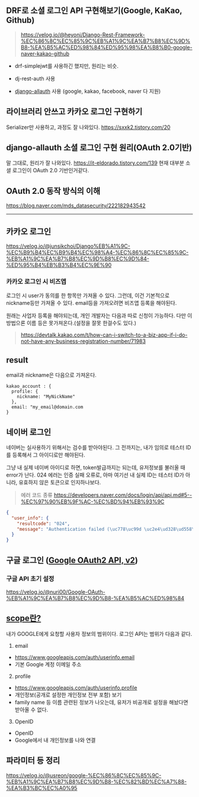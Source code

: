 ## DRF로 소셜 로그인 API 구현해보기(Google, KaKao, Github)

> https://velog.io/@heyoni/Django-Rest-Framework-%EC%86%8C%EC%85%9C%EB%A1%9C%EA%B7%B8%EC%9D%B8-%EA%B5%AC%ED%98%84%ED%95%98%EA%B8%B0-google-naver-kakao-github

- drf-simplejwt를 사용하긴 했지만, 원리는 비슷.

- dj-rest-auth 사용

- [django-allauth](https://docs.allauth.org/en/latest/socialaccount/providers/index.html) 사용
  (google, kakao, facebook, naver 다 지원)

## 라이브러리 안쓰고 카카오 로그인 구현하기

Serializer만 사용하고, 과정도 잘 나와있다.
https://sxxk2.tistory.com/20

## django-allauth 소셜 로그인 구현 원리(OAuth 2.0기반)

말 그대로, 원리가 잘 나와있다.
https://it-eldorado.tistory.com/139
현재 대부분 소셜 로그인이 OAuth 2.0 기반인거같다.

## OAuth 2.0 동작 방식의 이해

https://blog.naver.com/mds_datasecurity/222182943542

---

## 카카오 로그인

https://velog.io/@junsikchoi/Django%EB%A1%9C-%EC%B9%B4%EC%B9%B4%EC%98%A4-%EC%86%8C%EC%85%9C-%EB%A1%9C%EA%B7%B8%EC%9D%B8%EC%9D%84-%ED%95%B4%EB%B3%B4%EC%9E%90

### 카카오 로그인 시 비즈앱

로그인 시 user가 동의를 한 항목만 가져올 수 있다.
그런데, 이건 기본적으로 nickname등만 가져올 수 있다.
email등을 가져오려면 비즈앱 등록을 해야된다.

원래는 사업자 등록을 해야되는데, 개인 개발자는 다음과 따로 신청이 가능하다.
다만 이 방법으론 이름 등은 못가져온다.(설정을 잘못 한걸수도 있다.)

> https://devtalk.kakao.com/t/how-can-i-switch-to-a-biz-app-if-i-do-not-have-any-business-registration-number/71983

## result

email과 nickname은 다음으로 가져온다.

```
kakao_account : {
  profile: {
    nickname: "MyNickName"
  },
  email: "my_email@domain.com
}
```

## 네이버 로그인

네이버는 실사용하기 위해서는 검수를 받아야된다.
그 전까지는, 내가 임의로 테스터 ID를 등록해서 그 아이디로만 해야된다.

그냥 내 실제 네이버 아이디로 하면, token발급까지는 되는데, 유저정보를 불러올 때 error가 난다.
024 에러는 인증 실패 오류로, 아마 여기선 내 실제 ID는 테스터 ID가 아니라, 유효하지 않은 토큰으로 인지하나보다.

> 에러 코드 종류
> https://developers.naver.com/docs/login/api/api.md#5--%EC%97%90%EB%9F%AC-%EC%BD%94%EB%93%9C

```json
{
  "user_info": {
    "resultcode": "024",
    "message": "Authentication failed (\uc778\uc99d \uc2e4\ud328\ud558\uc600\uc2b5\ub2c8\ub2e4.)"
  }
}
```

## 구글 로그인 ([Google OAuth2 API, v2](https://developers.google.com/identity/protocols/oauth2/web-server?hl=ko))

### 구글 API 초기 설정

https://velog.io/@nuri00/Google-OAuth-%EB%A1%9C%EA%B7%B8%EC%9D%B8-%EA%B5%AC%ED%98%84

## [scope란?](https://developers.google.com/identity/protocols/oauth2/scopes?hl=ko#oauth2)

내가 GOOGLE에게 요청할 사용자 정보의 범위이다. 로그인 API는 범위가 다음과 같다.

1. email

- https://www.googleapis.com/auth/userinfo.email
- 기본 Google 계정 이메일 주소

2. profile

- https://www.googleapis.com/auth/userinfo.profile
- 개인정보(공개로 설정한 개인정보 전부 포함) 보기
- family name 등 이름 관련된 정보가 나오는데, 유저가 비공개로 설정을 해놨다면 받아올 수 없다.

3. OpenID

- OpenID
- Google에서 내 개인정보를 나와 연결

## 파라미터 등 정리

https://velog.io/@usreon/google-%EC%86%8C%EC%85%9C-%EB%A1%9C%EA%B7%B8%EC%9D%B8-%EC%82%BD%EC%A7%88-%EA%B3%BC%EC%A0%95
